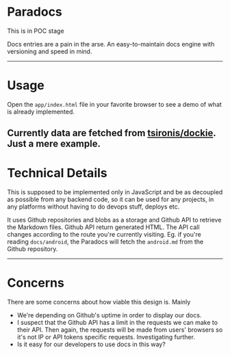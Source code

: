 # Paradocs

  This is in POC stage

Docs entries are a pain in the arse. An easy-to-maintain docs engine with versioning and speed in mind.

----
# Usage

Open the ```app/index.html``` file in your favorite browser to see a demo of what is already implemented.

Currently data are fetched from [tsironis/dockie](https://github.com/tsironis/dockie). Just a mere example.
----
# Technical Details

This is supposed to be implemented only in JavaScript and be as decoupled as possible from any backend code, so it can be used for any projects, in any platforms without having to do devops stuff, deploys etc.

It uses Github repositories and blobs as a storage and Github API to retrieve the Markdown files. Github API return generated HTML. The API call changes according to the route you're currently visiting. Eg. if you're reading ```docs/android```, the Paradocs will fetch the ```android.md``` from the Github repository.

----

# Concerns

There are some concerns about how viable this design is. Mainly

* We're depending on Github's uptime in order to display our docs.
* I suspect that the Github API has a limit in the requests we can make to their API. Then again, the requests will be made from users' browsers so it's not IP or API tokens specific requests. Investigating further.
* Is it easy for our developers to use docs in this way?
